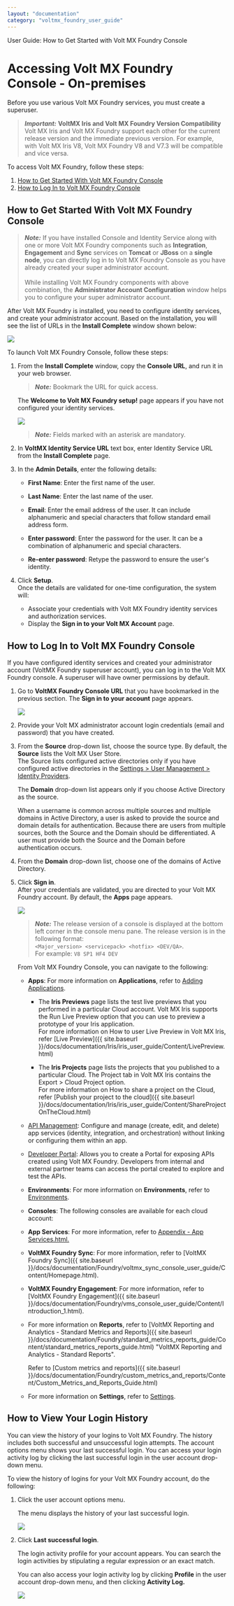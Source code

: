 ```yaml
---
layout: "documentation"
category: "voltmx_foundry_user_guide"
---
```

                              

User Guide: How to Get Started with Volt MX Foundry Console

Accessing Volt MX Foundry Console - On-premises
==============================================

Before you use various Volt MX Foundry services, you must create a superuser.

> **_Important:_** **VoltMX Iris and Volt MX Foundry Version Compatibility**   
Volt MX  Iris and Volt MX Foundry support each other for the current release version and the immediate previous version. For example, with Volt MX Iris V8, Volt MX Foundry V8 and V7.3 will be compatible and vice versa.  

To access Volt MX Foundry, follow these steps:

1.  [How to Get Started With Volt MX Foundry Console](#how-to-get-started-with-foundry-console)
2.  [How to Log In to Volt MX Foundry Console](#how-to-log-in-to-foundry-console)


<h2 id="how-to-get-started-with-foundry-console"> How to Get Started With Volt MX Foundry Console</h2>

> **_Note:_** If you have installed Console and Identity Service along with one or more Volt MX Foundry components such as **Integration**, **Engagement** and **Sync** services on **Tomcat** or **JBoss** on a **single node**, you can directly log in to Volt MX Foundry Console as you have already created your super administrator account.<br>  
While installing Volt MX Foundry components with above combination, the **Administrator Account Configuration** window helps you to configure your super administrator account.

After Volt MX Foundry is installed, you need to configure identity services, and create your administrator account. Based on the installation, you will see the list of URLs in the **Install Complete** window shown below:

![](Resources/Images/OnPrem/Complete_695x570.png)

To launch Volt MX Foundry Console, follow these steps:

1.  From the **Install Complete** window, copy the **Console URL**, and run it in your web browser.  
    
    > **_Note:_** Bookmark the URL for quick access.
    
    The **Welcome to Volt MX Foundry setup!** page appears if you have not configured your identity services.
    
    ![](Resources/Images/OnPrem/Creating_SuperUser.png)
    
    > **_Note:_** Fields marked with an asterisk are mandatory.
    
2.  In **VoltMX Identity Service URL** text box, enter Identity Service URL from the **Install Complete** page.
3.  In the **Admin Details**, enter the following details:
    *   **First Name**: Enter the first name of the user.
    *   **Last Name**: Enter the last name of the user.
    *   **Email**: Enter the email address of the user. It can include alphanumeric and special characters that follow standard email address form.
    *   **Enter password**: Enter the password for the user. It can be a combination of alphanumeric and special characters.
        
    *   **Re-enter password**: Retype the password to ensure the user's identity.
        
4.  Click **Setup**.  
    Once the details are validated for one-time configuration, the system will:
    *   Associate your credentials with Volt MX Foundry identity services and authorization services.
    *   Display the **Sign in to your Volt MX Account** page.  
        

<h2 id="how-to-log-in-to-foundry-console">How to Log In to Volt MX Foundry Console</h2>

If you have configured identity services and created your administrator account (VoltMX Foundry superuser account), you can log in to the Volt MX Foundry console. A superuser will have owner permissions by default.

1.  Go to **VoltMX Foundry Console URL** that you have bookmarked in the previous section. The **Sign in to your account** page appears.
    
    ![](Resources/Images/OnPrem/Sign_in1.png)
    
2.  Provide your Volt MX administrator account login credentials (email and password) that you have created.
3.  From the **Source** drop-down list, choose the source type. By default, the **Source** lists the Volt MX User Store.  
    The Source lists configured active directories only if you have configured active directories in the [Settings > User Management > Identity Providers](Settings.html#identity-providers).
    
    The **Domain** drop-down list appears only if you choose Active Directory as the source.
    
    When a username is common across multiple sources and multiple domains in Active Directory, a user is asked to provide the source and domain details for authentication. Because there are users from multiple sources, both the Source and the Domain should be differentiated. A user must provide both the Source and the Domain before authentication occurs.
    

1.  From the **Domain** drop-down list, choose one of the domains of Active Directory.
2.  Click **Sign in**.  
    After your credentials are validated, you are directed to your Volt MX Foundry account. By default, the **Apps** page appears.  
    
    ![](Resources/Images/ConsoleUI_601x294.png)
    
    > **_Note:_** The release version of a console is displayed at the bottom left corner in the console menu pane. The release version is in the following format:  
    `<Major_version> <servicepack> <hotfix> <DEV/QA>`.  
    For example: `V8 SP1 HF4 DEV`
    
    From Volt MX Foundry Console, you can navigate to the following:
    
    *   **Apps**: For more information on **Applications**, refer to [Adding Applications](Adding_Applications.html).
        *   The **Iris Previews** page lists the test live previews that you performed in a particular Cloud account. Volt MX Iris supports the Run Live Preview option that you can use to preview a prototype of your Iris application.  
            For more information on How to user Live Preview in Volt MX Iris, refer [Live Preview]({{ site.baseurl }}/docs/documentation/Iris/iris_user_guide/Content/LivePreview.html)
            
        *   The **Iris Projects** page lists the projects that you published to a particular Cloud. The Project tab in Volt MX Iris contains the Export > Cloud Project option.  
            For more information on How to share a project on the Cloud, refer [Publish your project to the cloud]({{ site.baseurl }}/docs/documentation/Iris/iris_user_guide/Content/ShareProjectOnTheCloud.html)  
            
    *   [API Management](API_Management.html): Configure and manage (create, edit, and delete) app services (identity, integration, and orchestration) without linking or configuring them within an app.
    *   [Developer Portal](VoltMXDevPortal.html): Allows you to create a Portal for exposing APIs created using Volt MX Foundry. Developers from internal and external partner teams can access the portal created to explore and test the APIs.
    *   **Environments**: For more information on **Environments**, refer to [Environments](Environments.html#environments-on-premises).
    *   **Consoles**: The following consoles are available for each cloud account:
    
    *   **App Services**: For more information, refer to [Appendix - App Services.html.](Appendix_-_App_Services.html)
    *   **VoltMX Foundry Sync**: For more information, refer to [VoltMX Foundry Sync]({{ site.baseurl }}/docs/documentation/Foundry/voltmx_sync_console_user_guide/Content/Homepage.html).
    *   **VoltMX Foundry Engagement**: For more information, refer to [VoltMX Foundry Engagement]({{ site.baseurl }}/docs/documentation/Foundry/vms_console_user_guide/Content/Introduction_1.html).
    
    *   For more information on **Reports**, refer to [VoltMX Reporting and Analytics - Standard Metrics and Reports]({{ site.baseurl }}/docs/documentation/Foundry/standard_metrics_reports_guide/Content/standard_metrics_reports_guide.html) "VoltMX Reporting and Analytics - Standard Reports".  
          
        Refer to [Custom metrics and reports]({{ site.baseurl }}/docs/documentation/Foundry/custom_metrics_and_reports/Content/Custom_Metrics_and_Reports_Guide.html)
    *   For more information on **Settings**, refer to [Settings](Settings.html#settings-on-premises).


<h2>How to View Your Login History</h2>
<p></p>
<p>You can view the history of your logins to Volt MX Foundry. The history includes both successful and unsuccessful login attempts. The account options menu shows your last successful login. You can access your login activity log by clicking the last successful login in the user account drop-down menu.</p>
<p>To view the history of logins for your Volt MX Foundry account, do the following:</p>
<ol>
  <li>Click the user account options menu.
    <p></p>
        <p>The menu displays the history of your last successful login.</p>
    <p>
      <img src="Resources/Images/LastLoginHistory.png">
    </p>
  </li>
  <li>Click <strong>Last successful login</strong>.
     <p></p>
        <p>The login activity profile for your account appears. You can search the login activities by stipulating a regular expression or an exact match.</p>
            <p>You can also access your login activity log by clicking <strong>Profile</strong> in the user account drop-down menu, and then clicking <strong>Activity Log.</strong></p>
    <p>
      <img src="Resources/Images/LoginActivityLog_656x366.png">
    </p>
  </li>
</ol>

